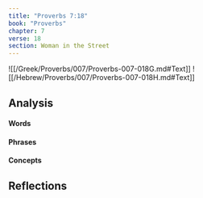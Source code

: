 ```yaml
---
title: "Proverbs 7:18"
book: "Proverbs"
chapter: 7
verse: 18
section: Woman in the Street
---
```

![[/Greek/Proverbs/007/Proverbs-007-018G.md#Text]]
![[/Hebrew/Proverbs/007/Proverbs-007-018H.md#Text]]

## Analysis

#### Words

#### Phrases

#### Concepts

## Reflections
